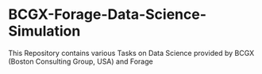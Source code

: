# BCGX-Forage-Data-Science-Simulation
This Repository contains various Tasks on Data Science provided by BCGX (Boston Consulting Group, USA) and Forage
